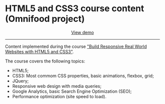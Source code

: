 # HTML5 and CSS3 course content (Omnifood project)

<div align="center">
  <a href="https://tukno.github.io/omnifood/" target="_blank">View demo</a>
</div>

---

Content implemented during the course ["Build Responsive Real World Websites with HTML5 and CSS3"](https://www.udemy.com/course/design-and-develop-a-killer-website-with-html5-and-css3).

The course covers the following topics:

- HTML5;
- CSS3: Most commom CSS properties, basic animations, flexbox, grid;
- JQuery;
- Responsive web design with media queries;
- Google Analytics, basic Search Engine Optimization (SEO);
- Performance optimization (site speed to load).
